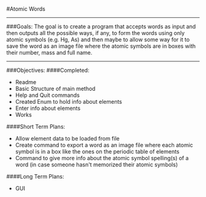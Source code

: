 #Atomic Words

---
###Goals:
The goal is to create a program that accepts words as input and then outputs all the possible ways, if any,
to form the words using only atomic symbols (e.g. Hg, As) and then maybe to allow some way for it to save
the word as an image file where the atomic symbols are in boxes with their number, mass and full name.

---
###Objectives:
####Completed:
* Readme
* Basic Structure of main method
* Help and Quit commands
* Created Enum to hold info about elements
* Enter info about elements
* Works

####Short Term Plans:
* Allow element data to be loaded from file
* Create command to export a word as an image file where each atomic symbol is in a box like the ones on the periodic table of elements
* Command to give more info about the atomic symbol spelling(s) of a word (in case someone hasn't memorized their atomic symbols)

####Long Term Plans:
* GUI